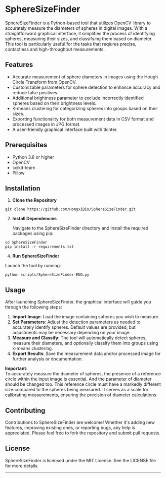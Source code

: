 # SphereSizeFinder

SphereSizeFinder is a Python-based tool that utilizes OpenCV library to accurately measure the diameters of spheres in digital images. With a straightforward graphical interface, it simplifies the process of identifying spheres, measuring their sizes, and classifying them based on diameter. This tool is particularly useful for the tasks that reqiures precise, contactless and high-throughput measurements.

## Features

- Accurate measurement of sphere diameters in images using the Hough Circle Transform from OpenCV.
- Customizable parameters for sphere detection to enhance accuracy and reduce false positives.
- Additional brightness parameter to exclude incorrectly identified spheres based on their brightness levels.
- K-means clustering for categorizing spheres into groups based on their sizes.
- Exporting functionality for both measurement data in CSV format and processed images in JPG format.
- A user-friendly graphical interface built with tkinter.

## Prerequisites

- Python 3.8 or higher
- OpenCV
- scikit-learn
- Pillow

## Installation

1. **Clone the Repository**

```
git clone https://github.com/HongxiBio/SphereSizeFinder.git
```

2. **Install Dependencies**

   Navigate to the SphereSizeFinder directory and install the required packages using pip:

```
cd SphereSizeFinder
pip install -r requirements.txt
```

4. **Run SphereSizeFinder**

Launch the tool by running:

```
python scripts/SphereSizeFinder-ENG.py
```

## Usage

After launching SphereSizeFinder, the graphical interface will guide you through the following steps:

1. **Import Image**: Load the image containing spheres you wish to measure.
2. **Set Parameters**: Adjust the detection parameters as needed to accurately identify spheres. Default values are provided, but adjustments may be necessary depending on your image.
3. **Measure and Classify**: The tool will automatically detect spheres, measure their diameters, and optionally classify them into groups using k-means clustering.
4. **Export Results**: Save the measurement data and/or processed image for further analysis or documentation.

**Important**:  
To accurately measure the diameter of spheres, the presence of a reference circle within the input image is essential. And the parameter of diameter should be changed too. This reference circle must have a markedly different size compared to the spheres being measured. It serves as a scale for calibrating measurements, ensuring the precision of diameter calculations.

## Contributing

Contributions to SphereSizeFinder are welcome! Whether it's adding new features, improving existing ones, or reporting bugs, any help is appreciated. Please feel free to fork the repository and submit pull requests.

## License

SphereSizeFinder is licensed under the MIT License. See the LICENSE file for more details.

---
